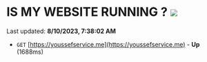 # IS MY WEBSITE RUNNING ? [![](https://img.shields.io/static/v1?label=Sponsor&message=%E2%9D%A4&logo=GitHub&color=%23fe8e86)](https://github.com/sponsors/<username>)

Last updated: **8/10/2023, 7:38:02 AM**

- `GET` [https://youssefservice.me](https://youssefservice.me) - **Up** (1688ms)
